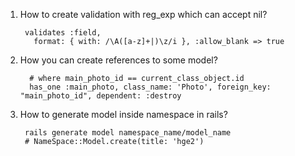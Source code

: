 1. How to create validation with reg_exp which can accept nil?
        
        validates :field,
          format: { with: /\A([a-z]+|)\z/i }, :allow_blank => true
2. How you can create references to some model?
        
         # where main_photo_id == current_class_object.id
         has_one :main_photo, class_name: 'Photo', foreign_key: "main_photo_id", dependent: :destroy
3. How to generate model inside namespace in rails?
        
        rails generate model namespace_name/model_name
        # NameSpace::Model.create(title: 'hge2')
